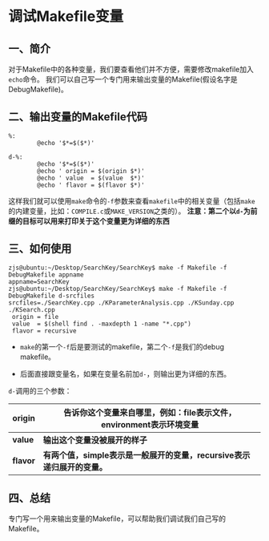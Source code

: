 # 调试Makefile变量

## 一、简介

对于Makefile中的各种变量，我们要查看他们并不方便，需要修改makefile加入`echo`命令。
我们可以自己写一个专门用来输出变量的Makefile(假设名字是DebugMakefile)。

## 二、输出变量的Makefile代码

```shell
%:
        @echo '$*=$($*)'

d-%:
        @echo '$*=$($*)'
        @echo ' origin = $(origin $*)'
        @echo ' value  = $(value  $*)'
        @echo ' flavor = $(flavor $*)'
```

这样我们就可以使用`make`命令的`-f`参数来查看`makefile`中的相关变量（包括`make`的内建变量，比如：`COMPILE.c`或`MAKE_VERSION`之类的）。
**注意：第二个以`d-`为前缀的目标可以用来打印关于这个变量更为详细的东西**

## 三、如何使用

```shell
zjs@ubuntu:~/Desktop/SearchKey/SearchKey$ make -f Makefile -f DebugMakefile appname
appname=SearchKey
zjs@ubuntu:~/Desktop/SearchKey/SearchKey$ make -f Makefile -f DebugMakefile d-srcfiles
srcfiles=./SearchKey.cpp ./KParameterAnalysis.cpp ./KSunday.cpp ./KSearch.cpp
 origin = file
 value  = $(shell find . -maxdepth 1 -name "*.cpp")
 flavor = recursive
```

- `make`的第一个`-f`后是要测试的makefile，第二个`-f`是我们的debug makefile。

- 后面直接跟变量名，如果在变量名前加`d-`，则输出更为详细的东西。

`d-`调用的三个参数：

| **origin** | **告诉你这个变量来自哪里，例如：file表示文件，environment表示环境变量** |
| ---------- | ------------------------------------------------------------ |
| **value**  | **输出这个变量没被展开的样子**                               |
| **flavor** | **有两个值，simple表示是一般展开的变量，recursive表示递归展开的变量。** |

## 四、总结

专门写一个用来输出变量的Makefile，可以帮助我们调试我们自己写的Makefile。